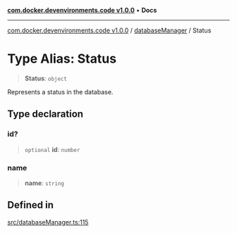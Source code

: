 [**com.docker.devenvironments.code v1.0.0**](../../README.md) • **Docs**

***

[com.docker.devenvironments.code v1.0.0](../../README.md) / [databaseManager](../README.md) / Status

# Type Alias: Status

> **Status**: `object`

Represents a status in the database.

## Type declaration

### id?

> `optional` **id**: `number`

### name

> **name**: `string`

## Defined in

[src/databaseManager.ts:115](https://github.com/diego-dini/API-de-Gerenciamento-de-Tarefas/blob/af5f928f65b5a1b1f01ef851e3d416d5eeef8bc1/src/databaseManager.ts#L115)
